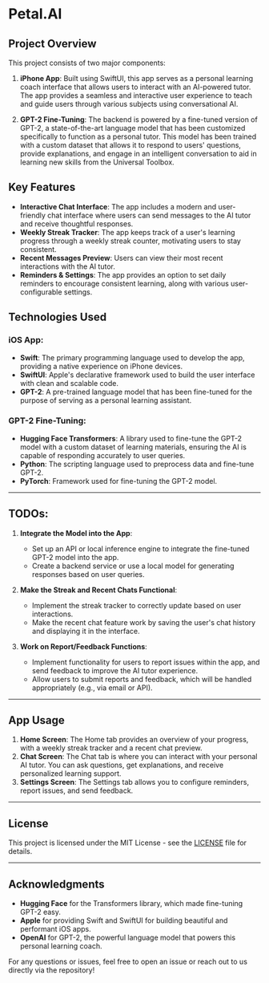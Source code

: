 # Petal.AI

## Project Overview

This project consists of two major components:

1. **iPhone App**: Built using SwiftUI, this app serves as a personal learning coach interface that allows users to interact with an AI-powered tutor. The app provides a seamless and interactive user experience to teach and guide users through various subjects using conversational AI.

2. **GPT-2 Fine-Tuning**: The backend is powered by a fine-tuned version of GPT-2, a state-of-the-art language model that has been customized specifically to function as a personal tutor. This model has been trained with a custom dataset that allows it to respond to users' questions, provide explanations, and engage in an intelligent conversation to aid in learning new skills from the Universal Toolbox.

## Key Features

- **Interactive Chat Interface**: The app includes a modern and user-friendly chat interface where users can send messages to the AI tutor and receive thoughtful responses.
- **Weekly Streak Tracker**: The app keeps track of a user's learning progress through a weekly streak counter, motivating users to stay consistent.
- **Recent Messages Preview**: Users can view their most recent interactions with the AI tutor.
- **Reminders & Settings**: The app provides an option to set daily reminders to encourage consistent learning, along with various user-configurable settings.

## Technologies Used

### iOS App:
- **Swift**: The primary programming language used to develop the app, providing a native experience on iPhone devices.
- **SwiftUI**: Apple's declarative framework used to build the user interface with clean and scalable code.
- **GPT-2**: A pre-trained language model that has been fine-tuned for the purpose of serving as a personal learning assistant.

### GPT-2 Fine-Tuning:
- **Hugging Face Transformers**: A library used to fine-tune the GPT-2 model with a custom dataset of learning materials, ensuring the AI is capable of responding accurately to user queries.
- **Python**: The scripting language used to preprocess data and fine-tune GPT-2.
- **PyTorch**: Framework used for fine-tuning the GPT-2 model.

---

## TODOs:

1. **Integrate the Model into the App**:
   - Set up an API or local inference engine to integrate the fine-tuned GPT-2 model into the app.
   - Create a backend service or use a local model for generating responses based on user queries.

2. **Make the Streak and Recent Chats Functional**:
   - Implement the streak tracker to correctly update based on user interactions.
   - Make the recent chat feature work by saving the user's chat history and displaying it in the interface.

3. **Work on Report/Feedback Functions**:
   - Implement functionality for users to report issues within the app, and send feedback to improve the AI tutor experience.
   - Allow users to submit reports and feedback, which will be handled appropriately (e.g., via email or API).

---

## App Usage

1. **Home Screen**: The Home tab provides an overview of your progress, with a weekly streak tracker and a recent chat preview.
2. **Chat Screen**: The Chat tab is where you can interact with your personal AI tutor. You can ask questions, get explanations, and receive personalized learning support.
3. **Settings Screen**: The Settings tab allows you to configure reminders, report issues, and send feedback.

---

## License

This project is licensed under the MIT License - see the [LICENSE](LICENSE) file for details.

---

## Acknowledgments

- **Hugging Face** for the Transformers library, which made fine-tuning GPT-2 easy.
- **Apple** for providing Swift and SwiftUI for building beautiful and performant iOS apps.
- **OpenAI** for GPT-2, the powerful language model that powers this personal learning coach.

For any questions or issues, feel free to open an issue or reach out to us directly via the repository!
